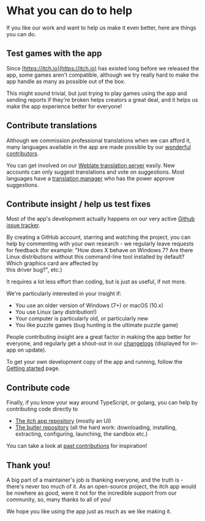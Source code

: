 # What you can do to help

If you like our work and want to help us make it even better, here are things you can do.

## Test games with the app

Since [https://itch.io](https://itch.io) has existed long before we released the app, some games aren't compatible, although we try really hard to make the app handle as many as possible out of the box.

This might sound trivial, but just trying to play games using the app and sending reports if they're broken helps creators a great deal, and it helps us make the app experience better for everyone!

## Contribute translations

Although we commission professional translations when we can afford it, many languages available in the app are made possible by our [wonderful contributors](https://github.com/itchio/itch/graphs/contributors).

You can get involved on our [Weblate translation server](https://weblate.itch.ovh/engage/itch/) easily. New accounts can only suggest translations and vote on suggestions. Most languages have a [translation manager](https://github.com/itchio/itch/issues/696) who has the power approve suggestions.

## Contribute insight / help us test fixes

Most of the app's development actually happens on our very active [Github issue tracker](https://github.com/itchio/itch/issues).

By creating a GitHub account, starring and watching the project, you can help by commenting with your own research - we regularly leave requests for feedback \(for example: "How does X behave on Windows 7? Are there Linux distributions without this command-line tool installed by default? Which graphics card are affected by  
this driver bug?", etc.\)

It requires a lot less effort than coding, but is just as useful, if not more.

We're particularly interested in your insight if:

* You use an older version of Windows \(7+\) or macOS \(10.x\)
* You use Linux \(any distribution!\)
* Your computer is particularly old, or particularly new
* You like puzzle games \(bug hunting is the ultimate puzzle game\)

People contributing insight are a great factor in making the app better for everyone, and regularly get a shout-out in our [changelogs](http://github.com/itchio/itch/releases) \(displayed for in-app on update\).

To get your own development copy of the app and running, follow the [Getting started](getting-started.md) page.

## Contribute code

Finally, if you know your way around TypeScript, or golang, you can help by contributing code directly to

* [The itch app repository](https://github.com/itchio/itch) \(mostly an UI\)
* [The butler repository](https://github.com/itchio/butler) \(all the hard work: downloading, installing, extracting, configuring, launching, the sandbox etc.\)

You can take a look at [past contributions](https://github.com/itchio/itch/pulls?q=is%3Apr+is%3Aclosed) for inspiration!

## Thank you!

A big part of a maintainer's job is thanking everyone, and the truth is - there's never too much of it. As an open-source project, the itch app would be nowhere as good, were it not for the incredible support from our community, so, many thanks to all of you!

We hope you like using the app just as much as we like making it.

